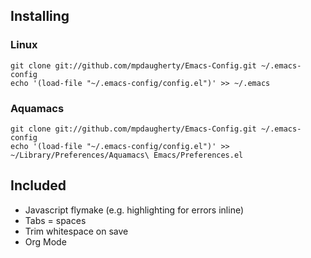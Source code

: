 ## Installing

### Linux

    git clone git://github.com/mpdaugherty/Emacs-Config.git ~/.emacs-config
    echo '(load-file "~/.emacs-config/config.el")' >> ~/.emacs

### Aquamacs

    git clone git://github.com/mpdaugherty/Emacs-Config.git ~/.emacs-config
    echo '(load-file "~/.emacs-config/config.el")' >> ~/Library/Preferences/Aquamacs\ Emacs/Preferences.el

## Included

* Javascript flymake (e.g. highlighting for errors inline)
* Tabs = spaces
* Trim whitespace on save
* Org Mode